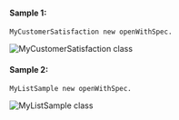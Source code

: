 #### Sample 1: 
```
MyCustomerSatisfaction new openWithSpec.
```

![MyCustomerSatisfaction class](http://i.imgur.com/UU5AZpu.png)

#### Sample 2: 
```
MyListSample new openWithSpec.
```

![MyListSample class](http://i.imgur.com/rzYJqgE.png)
